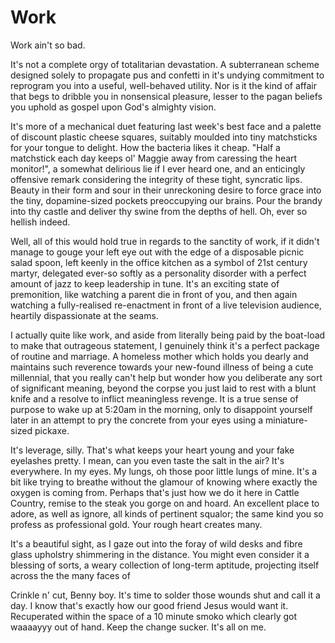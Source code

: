 # Work

Work ain't so bad.

It's not a complete orgy of totalitarian devastation. A subterranean scheme designed solely to propagate pus and confetti in it's undying commitment to reprogram you into a useful, well-behaved utility. Nor is it the kind of affair that begs to dribble you in nonsensical pleasure, lesser to the pagan beliefs you uphold as gospel upon God's almighty vision.

It's more of a mechanical duet featuring last week's best face and a palette of discount plastic cheese squares, suitably moulded into tiny matchsticks for your tongue to delight. How the bacteria likes it cheap. "Half a matchstick each day keeps ol' Maggie away from caressing the heart monitor!", a somewhat delirious lie if I ever heard one, and an enticingly offensive remark considering the integrity of these tight, syncratic lips. Beauty in their form and sour in their unreckoning desire to force grace into the tiny, dopamine-sized pockets preoccupying our brains. Pour the brandy into thy castle and deliver thy swine from the depths of hell. Oh, ever so hellish indeed.

Well, all of this would hold true in regards to the sanctity of work, if it didn't manage to gouge your left eye out with the edge of a disposable picnic salad spoon, left keenly in the office kitchen as a symbol of 21st century martyr, delegated ever-so softly as a personality disorder with a perfect amount of jazz to keep leadership in tune. It's an exciting state of premonition, like watching a parent die in front of you, and then again watching a fully-realised re-enactment in front of a live television audience, heartily dispassionate at the seams.

I actually quite like work, and aside from literally being paid by the boat-load to make that outrageous statement, I genuinely think it's a perfect package of routine and marriage. A homeless mother which holds you dearly and maintains such reverence towards your new-found illness of being a cute millennial, that you really can't help but wonder how you deliberate any sort of significant meaning, beyond the corpse you just laid to rest with a blunt knife and a resolve to inflict meaningless revenge. It is a true sense of purpose to wake up at 5:20am in the morning, only to disappoint yourself later in an attempt to pry the concrete from your eyes using a miniature-sized pickaxe.

It's leverage, silly. That's what keeps your heart young and your fake eyelashes pretty. I mean, can you even taste the salt in the air? It's everywhere. In my eyes. My lungs, oh those poor little lungs of mine. It's a bit like trying to breathe without the glamour of knowing where exactly the oxygen is coming from. Perhaps that's just how we do it here in Cattle Country, remise to the steak you gorge on and hoard. An excellent place to adore, as well as ignore, all kinds of pertinent squalor; the same kind you so profess as professional gold. Your rough heart creates many.

It's a beautiful sight, as I gaze out into the foray of wild desks and fibre glass upholstry shimmering in the distance. You might even consider it a blessing of sorts, a weary collection of long-term aptitude, projecting itself across the the many faces of

Crinkle n' cut, Benny boy. It's time to solder those wounds shut and call it a day. I know that's exactly how our good friend Jesus would want it. Recuperated within the space of a 10 minute smoko which clearly got waaaayyy out of hand. Keep the change sucker. It's all on me.
